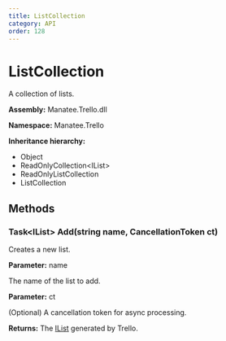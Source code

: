 ```yaml
---
title: ListCollection
category: API
order: 128
---
```


# ListCollection

A collection of lists.

**Assembly:** Manatee.Trello.dll

**Namespace:** Manatee.Trello

**Inheritance hierarchy:**

- Object
- ReadOnlyCollection&lt;IList&gt;
- ReadOnlyListCollection
- ListCollection

## Methods

### Task&lt;IList&gt; Add(string name, CancellationToken ct)

Creates a new list.

**Parameter:** name

The name of the list to add.

**Parameter:** ct

(Optional) A cancellation token for async processing.

**Returns:** The [IList](IList#ilist) generated by Trello.

